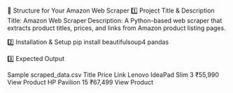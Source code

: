 
📌 Structure for Your Amazon Web Scraper 1️⃣ Project Title & Description Title: Amazon Web Scraper Description: A Python-based web scraper that extracts product titles, prices, and links from Amazon product listing pages.

2️⃣ Installation & Setup pip install beautifulsoup4 pandas

3️⃣ Expected Output

Sample scraped_data.csv Title Price Link Lenovo IdeaPad Slim 3 ₹55,990 View Product HP Pavilion 15 ₹67,499 View Product
